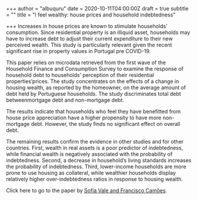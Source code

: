 +++
author = "albuquru"
date = 2020-10-11T04:00:00Z
draft = true
subtitle = ""
title = "I feel wealthy: house prices and household indebtedness"

+++
Increases in house prices are known to stimulate households’ consumption. Since residential property is an illiquid asset, households may have to increase debt to adjust their current expenditure to their new perceived wealth. This study is particularly relevant given the recent significant rise in property values in Portugal pre COVID-19.

This paper relies on microdata retrieved from the first wave of the Household Finance and Consumption Survey to examine the response of household debt to households’ perception of their residential properties’prices. The study concentrates on the effects of a change in housing wealth, as reported by the homeowner, on the average amount of debt held by Portuguese households. The study discriminates total debt betweenmortgage debt and non-mortgage debt.

The results indicate that households who feel they have benefitted from house price appreciation have a higher propensity to have more non-mortgage debt. However, the study finds no significant effect on overall debt.

The remaining results confirm the evidence in other studies and for other countries. First, wealth in real assets is a poor predictor of indebtedness, while financial wealth is negatively associated with the probability of indebtedness. Second, a decrease in household’s living standards increases the probability of indebtedness. Third, lower-income households are more prone to use housing as collateral, while wealthier households display relatively higher over-indebtedness ratios in response to housing wealth.

Click here to go to the paper by [Sofia Vale and Francisco Camões](https://www.researchgate.net/publication/329174215_I_feel_wealthy_A_major_determinant_of_Portuguese_households%27_indebtedness).